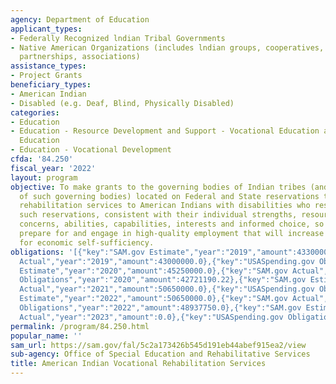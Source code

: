 ```yaml
---
agency: Department of Education
applicant_types:
- Federally Recognized lndian Tribal Governments
- Native American Organizations (includes lndian groups, cooperatives, corporations,
  partnerships, associations)
assistance_types:
- Project Grants
beneficiary_types:
- American Indian
- Disabled (e.g. Deaf, Blind, Physically Disabled)
categories:
- Education
- Education - Resource Development and Support - Vocational Education and Handicapped
  Education
- Education - Vocational Development
cfda: '84.250'
fiscal_year: '2022'
layout: program
objective: To make grants to the governing bodies of Indian tribes (and consortia
  of such governing bodies) located on Federal and State reservations to provide vocational
  rehabilitation services to American Indians with disabilities who reside on or near
  such reservations, consistent with their individual strengths, resources, priorities,
  concerns, abilities, capabilities, interests and informed choice, so that they may
  prepare for and engage in high-quality employment that will increase opportunities
  for economic self-sufficiency.
obligations: '[{"key":"SAM.gov Estimate","year":"2019","amount":43300000.0},{"key":"SAM.gov
  Actual","year":"2019","amount":43000000.0},{"key":"USASpending.gov Obligations","year":"2019","amount":41127771.51},{"key":"SAM.gov
  Estimate","year":"2020","amount":45250000.0},{"key":"SAM.gov Actual","year":"2020","amount":45250000.0},{"key":"USASpending.gov
  Obligations","year":"2020","amount":42721190.22},{"key":"SAM.gov Estimate","year":"2021","amount":50650000.0},{"key":"SAM.gov
  Actual","year":"2021","amount":50650000.0},{"key":"USASpending.gov Obligations","year":"2021","amount":49824137.12},{"key":"SAM.gov
  Estimate","year":"2022","amount":50650000.0},{"key":"SAM.gov Actual","year":"2022","amount":50650000.0},{"key":"USASpending.gov
  Obligations","year":"2022","amount":48937750.0},{"key":"SAM.gov Estimate","year":"2023","amount":50650000.0},{"key":"SAM.gov
  Actual","year":"2023","amount":0.0},{"key":"USASpending.gov Obligations","year":"2023","amount":-2124026.7}]'
permalink: /program/84.250.html
popular_name: ''
sam_url: https://sam.gov/fal/5c2a173426b545d191eb44abef915ea2/view
sub-agency: Office of Special Education and Rehabilitative Services
title: American Indian Vocational Rehabilitation Services
---
```

